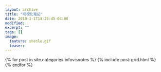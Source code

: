 ```yaml
---
layout: archive
title: "可视化笔记"
date: 2018-1-1T14:25:45-04:00
modified:
excerpt: ""
tags: []
image: 
  feature: shenle.gif
  teaser:
---
```






<div class="tiles">
{% for post in site.categories.infovisnotes %}
  {% include post-grid.html %}
{% endfor %}
</div><!-- /.tiles 把所有categories 有 infovisnotes 的列出来-->
